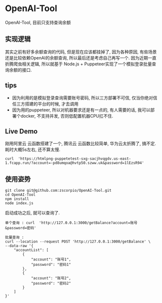 # OpenAI-Tool
OpenAI-Tool, 目前只支持查询余额

## 实现逻辑
其实之前有好多余额查询的代码, 但是现在应该都挂掉了, 因为各种原因, 有些场景还是比较依赖OpenAI的余额查询, 所以最后还是考虑自己再写一个. 
因为近期一直折腾爬虫相关逻辑, 所以就基于 Node.js + Puppeteer实现了一个模拟登录批量查询余额的接口.

## tips
- 因为利用的是模拟登录查询需要账号密码, 所以三方部署不可信, 仅当你绝对信任三方搭建的平台的时候, 才去调用
- 因为用的puppeteer, 所以对机器要求还是有一点的, 有人需要的话, 我可以部署个docker, 不支持并发, 否则低配置机器CPU扛不住.

## Live Demo
刚用阿里云 云函数搭建了一个, 腾讯云 云函数比较简单, 华为云太折腾了, 搞不定.
耗时大概5s左右, 还不算太慢.
```shell
curl  'https://htmlpng-puppetetest-sxg-sacjhvqgdv.us-east-1.fcapp.run/?account=-pd8umqoa@hvtp50.szww.uk&password=1lEzsR94'
```

## 使用姿势

```shell
git clone git@github.com:zscorpio/OpenAI-Tool.git
cd OpenAI-Tool
npm install
node index.js
```

启动成功之后, 就可以查询了.
```shell
单个查询 : curl  'http://127.0.0.1:3000/getBalance?account=账号&password=密码'
```

```shell
批量查询 : 
curl --location --request POST 'http://127.0.0.1:3000/getBalance' \
--data-raw '{
    "accountList": [
        {
            "account": "账号1",
            "password": "密码1"
        },
        {
            "account": "账号2",
            "password": "密码2"
        }
    ]
}'
```
